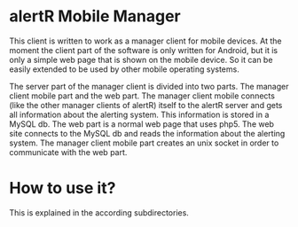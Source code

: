 alertR Mobile Manager
======

This client is written to work as a manager client for mobile devices. At the moment the client part of the software is only written for Android, but it is only a simple web page that is shown on the mobile device. So it can be easily extended to be used by other mobile operating systems.

The server part of the manager client is divided into two parts. The manager client mobile part and the web part. The manager client mobile connects (like the other manager clients of alertR) itself to the alertR server and gets all information about the alerting system. This information is stored in a MySQL db. The web part is a normal web page that uses php5. The web site connects to the MySQL db and reads the information about the alerting system. The manager client mobile part creates an unix socket in order to communicate with the web part.


How to use it?
======

This is explained in the according subdirectories.